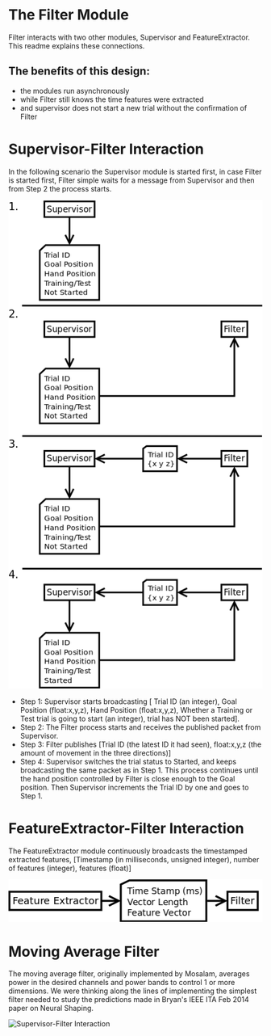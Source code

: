 The Filter Module
=================

Filter interacts with two other modules, Supervisor and FeatureExtractor. This readme explains these connections. 

The benefits of this design:
----------------------------
* the modules run asynchronously
* while Filter still knows the time features were extracted
* and supervisor does not start a new trial without the confirmation of Filter


Supervisor-Filter Interaction
=============================

In the following scenario the Supervisor module is started first, in case Filter is started first, Filter simple waits for a message from Supervisor and then from Step 2 the process starts.

![Supervisor-Filter Interaction](../docs/filter_supervisor.png)

* Step 1: Supervisor starts broadcasting [ Trial ID (an integer), Goal Position (float:x,y,z), Hand Position (float:x,y,z), Whether a Training or Test trial is going to start (an integer), trial has NOT been started].
* Step 2: The Filter process starts and receives the published packet from Supervisor.
* Step 3: Filter publishes [Trial ID (the latest ID it had seen), float:x,y,z (the amount of movement in the three directions)]
* Step 4: Supervisor switches the trial status to Started, and keeps broadcasting the same packet as in Step 1. This process continues until the hand position controlled by Filter is close enough to the Goal position. Then Supervisor increments the Trial ID by one and goes to Step 1.

FeatureExtractor-Filter Interaction
===================================

The FeatureExtractor module continuously broadcasts the timestamped extracted features, [Timestamp (in milliseconds, unsigned integer), number of features (integer), features (float)]

![Supervisor-Filter Interaction](../docs/filter_featureextractor.png)

Moving Average Filter
=============================

The moving average filter, originally implemented by Mosalam, averages power in the desired channels and power bands to control 1 or more dimensions. We were thinking along the lines of implementing the simplest filter needed to study the predictions made in Bryan's IEEE ITA Feb 2014 paper on Neural Shaping.

![Supervisor-Filter Interaction](../docs/moving_average.png)
